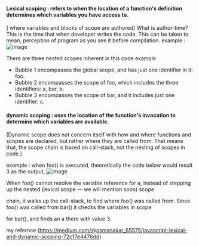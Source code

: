 #### Lexical scoping : refers to when the location of a function's definition determines which variables you have access to.
( where variables and blocks of scope are authored)
What is author-time?
This is the time that when developer writes the code. This can be taken to mean, perception of program as you see it before compilation.
example :
![image](https://github.com/alaa-abuhani/Mastering-JavaScript-in-20Days/assets/65255601/8dcdda10-4685-49da-9a8f-063b6975ed17)

There are three nested scopes inherent in this code example
* Bubble 1 encompasses the global scope, and has just one identifier in it: foo.
* Bubble 2 encompasses the scope of foo, which includes the three identifiers: a, bar, b.
* Bubble 3 encompasses the scope of bar, and it includes just one identifier: c.



#### dynamic scoping : uses the location of the function's invocation to determine which variables are available.
(Dynamic scope does not concern itself with how and where functions and scopes are declared, but rather where they are called from. That means that, the scope chain is based on call-stack, not the nesting of scopes in code.)

example : when foo() is executed, theoretically the code below would result 3 as the output,
![image](https://github.com/alaa-abuhani/Mastering-JavaScript-in-20Days/assets/65255601/0885956f-7f8d-48b5-a1f8-5de3fe4b4c0d)

When foo() cannot resolve the variable reference for a, instead of stepping up the nested (lexical scope — we will mention soon) scope 

chain, it walks up the call-stack, to find where foo() was called from. Since foo() was called from bar() it checks the variables in scope

 for bar(), and finds an a there with value 3.

my refernce (https://medium.com/@osmanakar_65575/javascript-lexical-and-dynamic-scoping-72c17e4476dd)

